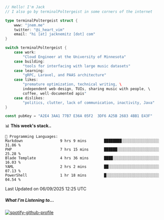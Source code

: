 ```go
// Hello! I'm Jack
// I also go by terminalPoltergeist in some corners of the internet

type terminalPoltergeist struct {
    www: "jnem.me"
    twitter: "@i_heart_vim"
    email: "hi [at] jacknemitz [dot] com"
}

switch terminalPoltergeist {
    case work:
        "Cloud Engineer at the University of Minnesota"
    case building:
        "tools for interfacing with large music datasets"
    case learning:
        "gRPC, Laravel, and PAAS architecture"
    case likes:
        "premature optimization, technical writing, \
        independent web-design, TUIs, sharing music with people, \
        coffee, well-documented apis"
    case dislikes:
        "politics, clutter, lack of communication, inactivity, Java"
}

const pubKey = "A2E4 3AA1 77B7 E36A 05F2  3DF6 A25B 2683 4BB1 E43F"
```

<!--START_SECTION:waka-->
📊 **This week's stack..** 

```text
💬 Programming Languages: 
Markdown                 9 hrs 9 mins        ████████░░░░░░░░░░░░░░░░░   31.86 % 
PHP                      7 hrs 15 mins       ██████░░░░░░░░░░░░░░░░░░░   25.28 % 
Blade Template           4 hrs 36 mins       ████░░░░░░░░░░░░░░░░░░░░░   16.03 % 
YAML                     2 hrs 2 mins        ██░░░░░░░░░░░░░░░░░░░░░░░   07.13 % 
PowerShell               1 hr 18 mins        █░░░░░░░░░░░░░░░░░░░░░░░░   04.54 % 
```


 Last Updated on 06/09/2025 12:25 UTC
<!--END_SECTION:waka-->

##### What I'm Listening to...

[![spotify-github-profile](https://jnem.me/listening-item?maxAge=2592000)](https://jnem.me/listening)
